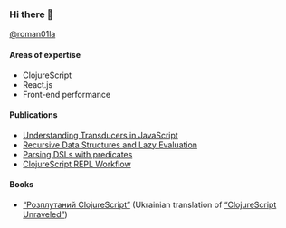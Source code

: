 ### Hi there 👋

[@roman01la](https://twitter.com/roman01la)

#### Areas of expertise
- ClojureScript
- React.js
- Front-end performance

#### Publications
- [Understanding Transducers in JavaScript](https://dev.to/romanliutikov/understanding-transducers-in-javascript-4pdg)
- [Recursive Data Structures and Lazy Evaluation](https://dev.to/romanliutikov/recursive-data-structures-and-lazy-evaluation-16e0)
- [Parsing DSLs with predicates](https://dev.to/romanliutikov/parsing-dsls-with-predicates-14hi)
- [ClojureScript REPL Workflow](https://dev.to/romanliutikov/clojurescript-repl-workflow-427a)

#### Books
- [“Розплутаний ClojureScript”](https://lambdabooks.github.io/clojurescript-unraveled/) (Ukrainian translation of [“ClojureScript Unraveled”](https://funcool.github.io/clojurescript-unraveled/))
